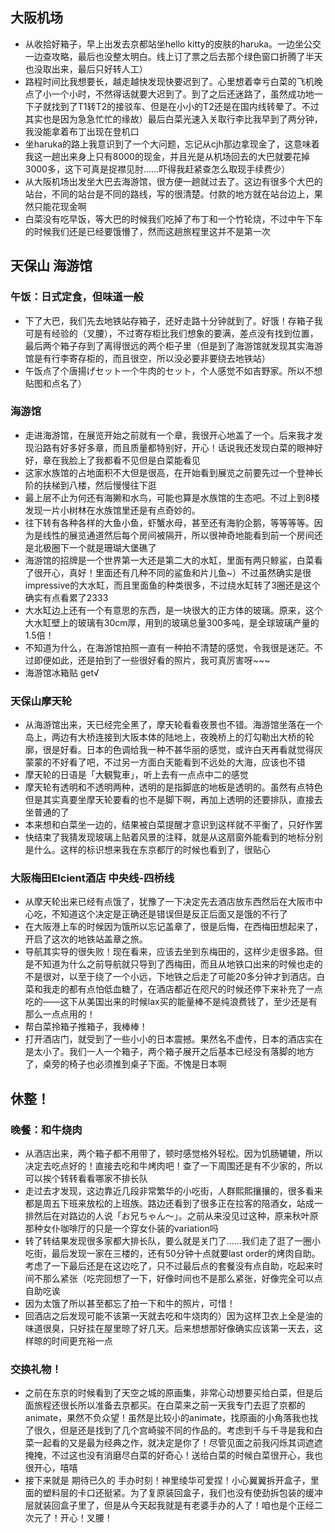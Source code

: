 ## 大阪机场
- 从收拾好箱子，早上出发去京都站坐hello kitty的皮肤的haruka。一边坐公交一边查攻略，最后也没整太明白。线上订了票之后去那个绿色窗口折腾了半天也没取出来，最后只好转人工）
- 路程时间比我想要长，越走越快发现快要迟到了。心里想着幸亏白菜的飞机晚点了小一个小时，不然得话就要大迟到了。到了之后还迷路了，虽然成功地一下子就找到了T1转T2的接驳车、但是在小小的T2还是在国内线转晕了。不过其实也是因为急急忙忙的缘故）最后白菜光速入关取行李比我早到了两分钟，我没能拿着布丁出现在登机口
- 坐haruka的路上我意识到了一个大问题，忘记从cjh那边拿现金了，这意味着我这一趟出来身上只有8000的现金，并且光是从机场回去的大巴就要花掉3000多，这下可真是捉襟见肘……吓得我赶紧查怎么取现手续费少）
- 从大阪机场出发坐大巴去海游馆，很方便一趟就过去了。这边有很多个大巴的站台，不同的站台是不同的路线，写的很清楚。付款的地方就在站台边上，果然只能花现金啊
- 白菜没有吃早饭，等大巴的时候我们吃掉了布丁和一个竹轮烧，不过中午下车的时候我们还是已经要饿懵了，然而这趟旅程里这并不是第一次
## 天保山 海游馆
### 午饭：日式定食，但味道一般
- 下了大巴，我们先去地铁站存箱子，还好走路十分钟就到了。好饿！存箱子我可是有经验的（叉腰），不过寄存柜比我们想象的要满，差点没有找到位置，最后两个箱子存到了离得很远的两个柜子里（但是到了海游馆就发现其实海游馆是有行李寄存柜的，而且很空，所以没必要非要绕去地铁站）
- 午饭点了个唐揚げセット一个牛肉的セット，个人感觉不如吉野家。所以不想贴图和点名了）
### 海游馆
- 走进海游馆，在展览开始之前就有一个章，我很开心地盖了一个。后来我才发现沿路有好多好多章，而且质量都特别好，开心！话说我还发现白菜的眼神好好，章在我脸上了我都看不见但是白菜能看见
- 这家水族馆的占地面积不大但是很高，在开始看到展览之前要先过一个登神长阶的扶梯到八楼，然后慢慢往下逛
- 最上层不止为何还有海獭和水鸟，可能也算是水族馆的生态吧。不过上到8楼发现一片小树林在水族馆里还是有点奇妙的。
- 往下转有各种各样的大鱼小鱼，虾蟹水母，甚至还有海豹企鹅，等等等等。因为是线性的展览通道然后每个房间被隔开，所以很神奇地能看到前一个房间还是北极圈下一个就是珊瑚大堡礁了
- 海游馆的招牌是一个世界第一大还是第二大的水缸，里面有两只鲸鲨，白菜看了很开心，真好！里面还有几种不同的鲨鱼和片儿鱼~）不过虽然确实是很impressive的大水缸，而且里面鱼的种类很多，不过绕水缸转了3圈还是这个确实有点看累了2333
- 大水缸边上还有一个有意思的东西，是一块很大的正方体的玻璃。原来，这个大水缸壁上的玻璃有30cm厚，用到的玻璃总量300多吨，是全球玻璃产量的1.5倍！
- 不知道为什么，在海游馆拍照一直有一种拍不清楚的感觉，令我很是迷茫。不过即便如此，还是拍到了一些很好看的照片，我可真厉害呀~~~
- 海游馆冰箱贴 get√ 
### 天保山摩天轮
- 从海游馆出来，天已经完全黑了，摩天轮看看夜景也不错。海游馆坐落在一个岛上，两边有大桥连接到大阪本体的陆地上，夜晚桥上的灯勾勒出大桥的轮廓，很是好看。日本的色调给我一种不甚华丽的感觉，或许白天再看就觉得灰蒙蒙的不好看了吧，不过另一方面白天能看到不远处的大海，应该也不错
- 摩天轮的日语是「大観覧車」，听上去有一点点中二的感觉
- 摩天轮有透明和不透明两种，透明的是指脚底的地板是透明的。虽然有点特色但是其实真要坐摩天轮要看的也不是脚下啊，再加上透明的还要排队，直接去坐普通的了
- 本来想和白菜坐一边的，结果被白菜提醒才意识到这样就不平衡了，只好作罢
- 快结束了我猜发现玻璃上贴着风景的注释，就是从这扇窗外能看到的地标分别是什么。这样的标识想来我在东京都厅的时候也看到了，很贴心
### 大阪梅田Elcient酒店 中央线-四桥线
- 从摩天轮出来已经有点饿了，犹豫了一下决定先去酒店放东西然后在大阪市中心吃，不知道这个决定是正确还是错误但是反正后面又是饿的不行了
- 在大阪港上车的时候因为饿所以忘记盖章了，很是后悔，在西梅田想起来了，开启了这次的地铁站盖章之旅。
- 导航其实导的很失败！现在看来，应该去坐到东梅田的，这样少走很多路。但是不知道为什么之前导航就只导到了西梅田，而且从地铁口出来的时候也走的不是很对，以至于绕了一个小远，下地铁之后走了可能20多分钟才到酒店。白菜和我走的都有点怕低血糖了，在酒店都近在咫尺的时候还停下来补充了一点吃的——这下从美国出来的时候lax买的能量棒不是纯浪费钱了，至少还是有那么一点点用的！
- 帮白菜拎箱子推箱子，我棒棒！
- 打开酒店门，就受到了一些小小的日本震撼。果然名不虚传，日本的酒店实在是太小了。我们一人一个箱子，两个箱子展开之后基本已经没有落脚的地方了，桌旁的椅子也必须推到桌子下面。不愧是日本啊
## 休整！
### 晚餐：和牛烧肉
- 从酒店出来，两个箱子都不用带了，顿时感觉格外轻松。因为饥肠辘辘，所以决定去吃点好的！直接去吃和牛烤肉吧！查了一下周围还是有不少家的，所以可以挨个转转看看哪家不排长队
- 走过去才发现，这边靠近几段非常繁华的小吃街，人群熙熙攘攘的，很多看来都是周五下班来放松的上班族。路边还看到了很多正在拉客的陪酒女，站成一排然后在对路边的人说「お兄ちゃん〜」。之前从来没见过这种，原来秋叶原那种女仆咖啡厅的只是一个穿女仆装的variation吗
- 转了转结果发现很多家都大排长队，要么就是关门了……我们走了逛了一圈小吃街，最后发现一家在三楼的，还有50分钟十点就要last order的烤肉自助。考虑了一下最后还是在这边吃了，只不过最后点的套餐没有点自助，吃起来时间不那么紧张（吃完回想了一下，好像时间也不是那么紧张，好像完全可以点自助吃诶
- 因为太饿了所以甚至都忘了拍一下和牛的照片，可惜！
- 回酒店之后发现可能不该第一天就去吃和牛烧肉的）因为这样卫衣上全是油的味道很臭，只好挂在屋里晾了好几天。后来想想那好像确实应该第一天去，这样晾的时间更充裕一点
### 交换礼物！
- 之前在东京的时候看到了天空之城的原画集，非常心动想要买给白菜，但是后面旅程还很长所以准备去京都买。在白菜来之前一天我专门去逛了京都的animate，果然不负众望！虽然是比较小的animate，找原画的小角落我也找了很久，但是还是找到了几个宫崎骏不同的作品的。考虑到千与千寻是我和白菜一起看的又是最为经典之作，就决定是你了！尽管见面之前我闪烁其词遮遮掩掩，不过这也没有消磨尽白菜的好奇心！送给白菜的时候白菜很开心，我也很开心，嘻嘻
- 接下来就是 期待已久的 手办时刻！神里绫华可爱捏！小心翼翼拆开盒子，里面的塑料层的卡口还挺紧。为了复原装回盒子，我们也没有使劲拆包装的缓冲层就装回盒子里了，但是从今天起我就是有老婆手办的人了！咱也是个正经二次元了！开心！叉腰！